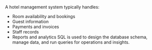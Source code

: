 A hotel management system typically handles:
- Room availability and bookings
- Guest information
- Payments and invoices
- Staff records
- Reports and analytics
SQL is used to design the database schema, manage data, and run queries for operations and insights.
